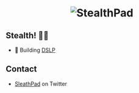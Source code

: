 <h1 align="center">
  <img src="https://pbs.twimg.com/profile_banners/1693099941265387520/1692568640/1500x500" alt="StealthPad" />
</h1>

## Stealth! 🥷🏾

- 🦔 Building  [DSLP](https://stealthpad.xyz/) 

## Contact

- [SleathPad](https://twitter.com/stealthpadxyz) on Twitter
